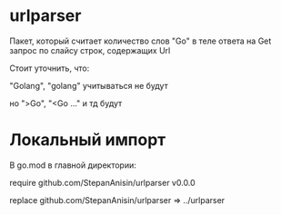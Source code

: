 # urlparser #

Пакет, который считает количество слов "Go" в теле ответа на Get запрос по слайсу строк, содержащих Url

Стоит уточнить, что:

"Golang", "golang" учитываться не будут

но ">Go", "<Go ..." и тд будут

# Локальный импорт #
В go.mod в главной директории:

require github.com/StepanAnisin/urlparser v0.0.0

replace github.com/StepanAnisin/urlparser => ../urlparser
